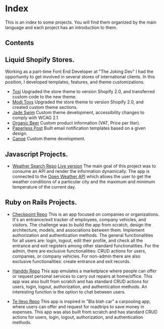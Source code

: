 # Index
This is an index to some projects. You will find them organized by the main language and each project has an introduction to them.

## Contents 

## Liquid Shopify Stores.
Working as a part-time Font End Developer at "The Joking Dev" I had the opportunity to get involved in several stores of international clients.
In this position, I developed templates, features, and theme customizations.
<a name="tosi"></a>
  * [Tosi](https://tosi.com/) Upgraded the store theme to version Shopify 2.0, and transferred custom code to the new theme.
 <a name="modi"></a>
  * [Modi Toys](https://www.moditoys.com/)  Upgraded the store theme to version Shopify 2.0, and created custom theme sections.
 <a name="jade"></a>
  * [Jade Swim](https://jadeswim.com/) Custom theme development, accessibility changes to comply with WCAG 2.1
 <a name="organic"></a>
  * [Organic Beer](https://organicbeer.it/) Custom product information (VAT, Price per liter).
 <a name="paperless"></a>
  * [Paperless Post](https://www.paperlesspost.com/) Built email notification templates based on a given design. 
 <a name="canoe"></a> 
  * [Canoe](https://shopcanoeclub.com/) Custom theme development.

## Javascript Projects.
<a name="weather"></a>
*   [Weather Search Repo](https://github.com/alan-vp/weatherSearch)
[Live version](https://cute-meerkat-09dd3b.netlify.app/)
The main goal of this project was to consume an API and render the information dynamically. The app is connected to the [Open Weather API](https://openweathermap.org/api) which allows the user to get the weather conditions of a particular city and the maximum and minimum temperature of the current day.


## Ruby on Rails Projects.
<a name="checkpoint"></a>
  * [Checkpoint Repo](https://github.com/alan-vp/checkpoint_access/blob/main/README.md)
 This is an app focused on companies or organizations. It's an entrance/exit tracker of employees, company vehicles, and visitors.
The challenge was to build the app from scratch, design the architecture, models, and associations between them. Implement authorization and authentication methods.
The general functionalities for all users are: login, logout, edit their profile, and check all the entrance and exit registers among other standard functionalities.
For the admin, there are exclusive functionalities: CRUD actions for users, companies, or company vehicles.
For non-admin there are also exclusive functionalities: create entrance and exit records.
  
<a name="handdy"></a>
  * [Handdy Repo](https://github.com/alan-vp/Handdy-App) This app emulates a marketplace where people can offer or request personal services to carry out repairs at home/office.
    This app was also built from scratch and has standard CRUD actions for users, login, logout, authorization, and authentication methods.
    An interesting function is the option to chat between users.

  <a name="tellevo"></a>
   * [Te llevo Repo](https://github.com/JuliJuarez/tellevo) This app is inspired in "Bla blah car" a carpooling app, where users can offer and request for roadtrips to save money in expenses.
     This app was also built from scratch and has standard CRUD actions for users, login, logout, authorization, and authentication methods.
